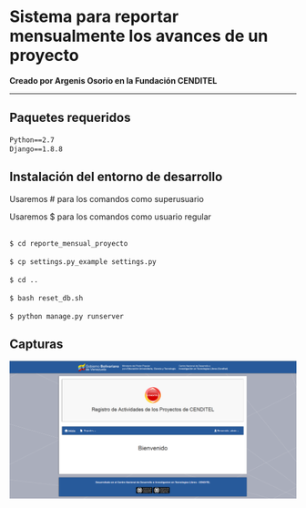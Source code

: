 <h1>Sistema para reportar mensualmente los avances de un proyecto</h1>

<b>Creado por Argenis Osorio en la Fundación CENDITEL</b>

<hr />

## Paquetes requeridos
```
Python==2.7
Django==1.8.8
```

## Instalación del entorno de desarrollo

Usaremos # para los comandos como superusuario

Usaremos $ para los comandos como usuario regular

```

$ cd reporte_mensual_proyecto

$ cp settings.py_example settings.py

$ cd ..

$ bash reset_db.sh

$ python manage.py runserver
```

## Capturas

![captura-1.png](captura-1.png "captura-1.png")
